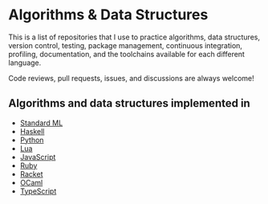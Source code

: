 # Algorithms & Data Structures

This is a list of repositories that I use to practice algorithms, data structures,
version control, testing, package management, continuous integration, profiling,
documentation, and the toolchains available for each different language.

Code reviews, pull requests, issues, and discussions are always welcome!

## Algorithms and data structures implemented in

- [Standard ML](https://github.com/jcpedroza/algorithms-and-data-structures-sml)
- [Haskell](https://github.com/jcpedroza/algorithms-and-data-structures-hs)
- [Python](https://github.com/jcpedroza/algorithms-and-data-structures-py)
- [Lua](https://github.com/jcpedroza/algorithms-and-data-structures-lua)
- [JavaScript](https://github.com/jcpedroza/algorithms-and-data-structures-js)
- [Ruby](https://github.com/jcpedroza/algorithms-and-data-structures-rb)
- [Racket](https://github.com/jcpedroza/algorithms-and-data-structures-rkt)
- [OCaml](https://github.com/jcpedroza/algorithms-and-data-structures-ocaml)
- [TypeScript](https://github.com/jcpedroza/algorithms-and-data-structures-ts)
